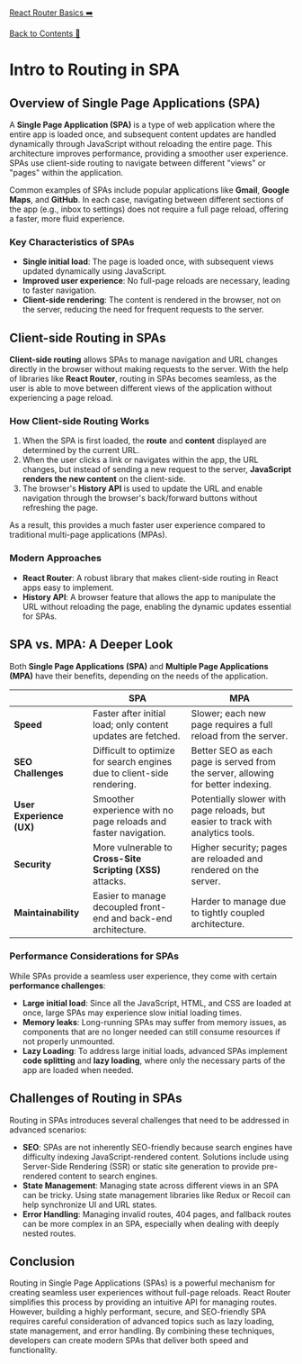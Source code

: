 [React Router Basics ➡️](react-router-basics.md)  

[Back to Contents 📑](../../README.md#module-6)

# Intro to Routing in SPA

## Overview of Single Page Applications (SPA)

A **Single Page Application (SPA)** is a type of web application where the entire app is loaded once, and subsequent content updates are handled dynamically through JavaScript without reloading the entire page. This architecture improves performance, providing a smoother user experience. SPAs use client-side routing to navigate between different "views" or "pages" within the application.

Common examples of SPAs include popular applications like **Gmail**, **Google Maps**, and **GitHub**. In each case, navigating between different sections of the app (e.g., inbox to settings) does not require a full page reload, offering a faster, more fluid experience.

### Key Characteristics of SPAs

- **Single initial load**: The page is loaded once, with subsequent views updated dynamically using JavaScript.
- **Improved user experience**: No full-page reloads are necessary, leading to faster navigation.
- **Client-side rendering**: The content is rendered in the browser, not on the server, reducing the need for frequent requests to the server.

## Client-side Routing in SPAs

**Client-side routing** allows SPAs to manage navigation and URL changes directly in the browser without making requests to the server. With the help of libraries like **React Router**, routing in SPAs becomes seamless, as the user is able to move between different views of the application without experiencing a page reload.

### How Client-side Routing Works

1. When the SPA is first loaded, the **route** and **content** displayed are determined by the current URL.
2. When the user clicks a link or navigates within the app, the URL changes, but instead of sending a new request to the server, **JavaScript renders the new content** on the client-side.
3. The browser's **History API** is used to update the URL and enable navigation through the browser's back/forward buttons without refreshing the page.

As a result, this provides a much faster user experience compared to traditional multi-page applications (MPAs).

### Modern Approaches

- **React Router**: A robust library that makes client-side routing in React apps easy to implement.
- **History API**: A browser feature that allows the app to manipulate the URL without reloading the page, enabling the dynamic updates essential for SPAs.

## SPA vs. MPA: A Deeper Look

Both **Single Page Applications (SPA)** and **Multiple Page Applications (MPA)** have their benefits, depending on the needs of the application.

|                          | **SPA**                                                                | **MPA**                                                                          |
| ------------------------ | ---------------------------------------------------------------------- | -------------------------------------------------------------------------------- |
| **Speed**                | Faster after initial load; only content updates are fetched.           | Slower; each new page requires a full reload from the server.                    |
| **SEO Challenges**       | Difficult to optimize for search engines due to client-side rendering. | Better SEO as each page is served from the server, allowing for better indexing. |
| **User Experience (UX)** | Smoother experience with no page reloads and faster navigation.        | Potentially slower with page reloads, but easier to track with analytics tools.  |
| **Security**             | More vulnerable to **Cross-Site Scripting (XSS)** attacks.             | Higher security; pages are reloaded and rendered on the server.                  |
| **Maintainability**      | Easier to manage decoupled front-end and back-end architecture.        | Harder to manage due to tightly coupled architecture.                            |

### Performance Considerations for SPAs

While SPAs provide a seamless user experience, they come with certain **performance challenges**:

- **Large initial load**: Since all the JavaScript, HTML, and CSS are loaded at once, large SPAs may experience slow initial loading times.
- **Memory leaks**: Long-running SPAs may suffer from memory issues, as components that are no longer needed can still consume resources if not properly unmounted.
- **Lazy Loading**: To address large initial loads, advanced SPAs implement **code splitting** and **lazy loading**, where only the necessary parts of the app are loaded when needed.

## Challenges of Routing in SPAs

Routing in SPAs introduces several challenges that need to be addressed in advanced scenarios:

- **SEO**: SPAs are not inherently SEO-friendly because search engines have difficulty indexing JavaScript-rendered content. Solutions include using Server-Side Rendering (SSR) or static site generation to provide pre-rendered content to search engines.
- **State Management**: Managing state across different views in an SPA can be tricky. Using state management libraries like Redux or Recoil can help synchronize UI and URL states.
- **Error Handling**: Managing invalid routes, 404 pages, and fallback routes can be more complex in an SPA, especially when dealing with deeply nested routes.

## Conclusion

Routing in Single Page Applications (SPAs) is a powerful mechanism for creating seamless user experiences without full-page reloads. React Router simplifies this process by providing an intuitive API for managing routes. However, building a highly performant, secure, and SEO-friendly SPA requires careful consideration of advanced topics such as lazy loading, state management, and error handling. By combining these techniques, developers can create modern SPAs that deliver both speed and functionality.
